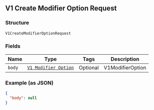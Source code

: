 ## V1 Create Modifier Option Request

### Structure

`V1CreateModifierOptionRequest`

### Fields

| Name | Type | Tags | Description |
|  --- | --- | --- | --- |
| `body` | [`V1 Modifier Option`]($m/V1ModifierOption) | Optional | V1ModifierOption |

### Example (as JSON)

```json
{
  "body": null
}
```

